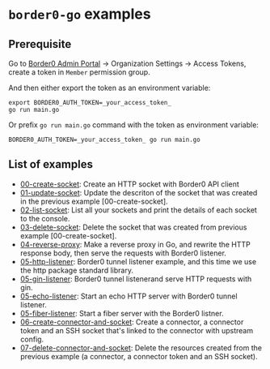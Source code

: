 # `border0-go` examples

## Prerequisite

Go to [Border0 Admin Portal](https://portal.border0.com) -> Organization Settings -> Access Tokens, create a token in `Member` permission group.

And then either export the token as an environment variable:

```shell
export BORDER0_AUTH_TOKEN=_your_access_token_
go run main.go
```

Or prefix `go run main.go` command with the token as environment variable:

```shell
BORDER0_AUTH_TOKEN=_your_access_token_ go run main.go
```

## List of examples

- [00-create-socket](./00-create-socket): Create an HTTP socket with Border0 API client
- [01-update-socket](./01-update-socket): Update the descriton of the socket that was created in the previous example [00-create-socket].
- [02-list-socket](./02-list-socket): List all your sockets and print the details of each socket to the console.
- [03-delete-socket](./03-delete-socket): Delete the socket that was created from previous example [00-create-socket].
- [04-reverse-proxy](./04-reverse-proxy): Make a reverse proxy in Go, and rewrite the HTTP response body, then serve the requests with Border0 listener.
- [05-http-listener](./05-http-listener): Border0 tunnel listener example, and this time we use the http package standard library.
- [05-gin-listener](./05-gin-listener): Border0 tunnel listenerand serve HTTP requests with gin.
- [05-echo-listener](./05-echo-listener): Start an echo HTTP server with Border0 tunnel listener.
- [05-fiber-listener](./05-fiber-listener): Start a fiber server with the Border0 listner.
- [06-create-connector-and-socket](./05-create-connector-and-socket): Create a connector, a connector token and an SSH socket that's linked to the connector with upstream config.
- [07-delete-connector-and-socket](./06-delete-connector-and-socket): Delete the resources created from the previous example (a connector, a connector token and an SSH socket).
